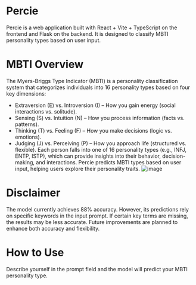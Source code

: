 # Percie
Percie is a web application built with React + Vite + TypeScript on the frontend and Flask on the backend. It is designed to classify MBTI personality types based on user input.

# MBTI Overview
The Myers-Briggs Type Indicator (MBTI) is a personality classification system that categorizes individuals into 16 personality types based on four key dimensions:
- Extraversion (E) vs. Introversion (I) – How you gain energy (social interactions vs. solitude).
- Sensing (S) vs. Intuition (N) – How you process information (facts vs. patterns).
- Thinking (T) vs. Feeling (F) – How you make decisions (logic vs. emotions).
- Judging (J) vs. Perceiving (P) – How you approach life (structured vs. flexible).
Each person falls into one of 16 personality types (e.g., INFJ, ENTP, ISTP), which can provide insights into their behavior, decision-making, and interactions.
Percie predicts MBTI types based on user input, helping users explore their personality traits.
![image](https://github.com/user-attachments/assets/cde11cb2-7d94-416e-b0b4-5e9f441b143a)

# Disclaimer
The model currently achieves 88% accuracy. However, its predictions rely on specific keywords in the input prompt. If certain key terms are missing, the results may be less accurate. Future improvements are planned to enhance both accuracy and flexibility.

# How to Use
Describe yourself in the prompt field and the model will predict your MBTI personality type.
